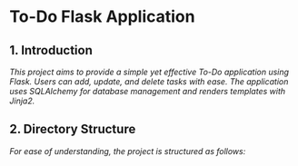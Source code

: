 # To-Do Flask Application

## 1. Introduction

*This project aims to provide a simple yet effective To-Do application using Flask. Users can add, update, and delete tasks with ease. The application uses SQLAlchemy for database management and renders templates with Jinja2.*

## 2. Directory Structure

*For ease of understanding, the project is structured as follows:*

